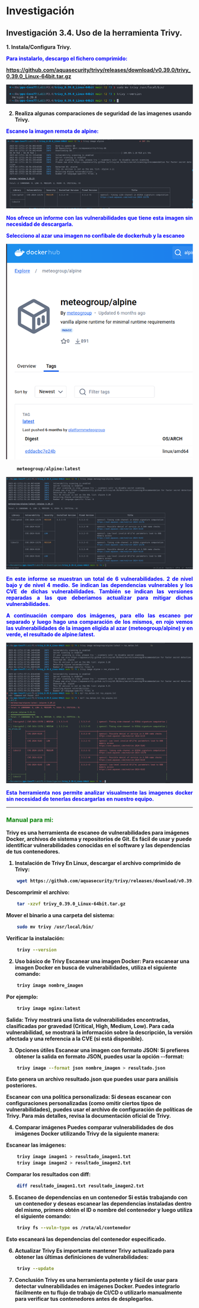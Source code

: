 # Investigación

## Investigación 3.4. Uso de la herramienta Trivy.

<b>
1. Instala/Configura Trivy.
<p style="color:blue; text-align:justify;"><b>Para instalarlo, descargo el fichero comprimido:

https://github.com/aquasecurity/trivy/releases/download/v0.39.0/trivy_0.39.0_Linux-64bit.tar.gz


![P3.4](capturas/1.png)

2. Realiza algunas comparaciones de seguridad de las imagenes usando Trivy.

<p style="color:blue; text-align:justify;"><b>Escaneo la imagen remota de alpine:

![P3.4](capturas/2.png)

<p style="color:blue; text-align:justify;"><b>Nos ofrece un informe con las vulnerabilidades que tiene esta imagen sin necesidad de descargarla.

<p style="color:blue; text-align:justify;"><b>Selecciono al azar una imagen no confibale de dockerhub y la escaneo

![P3.4](capturas/3_1.png)

```bash
    meteogroup/alpine:latest
```
![P3.4](capturas/4.png)

<p style="color:blue; text-align:justify;"><b>En este informe se muestran un total de 6 vulnerabilidades. 2 de nivel bajo y de nivel 4 medio. Se indican las dependencias vulnerables y los CVE de dichas vulnerabilidades. También se indican las versiones reparadas a las que deberiamos actualizar para mitigar dichas vulnerabilidades.

<p style="color:blue; text-align:justify;"><b>A continuación comparo dos imágenes, para ello las escaneo por separado y luego hago una comparación de los mismos, en rojo vemos las vulnerabilidades de la imagen eligida al azar (meteogroup/alpine) y en verde, el resultado de alpine:latest.

![P3.4](capturas/5.png)

<p style="color:blue; text-align:justify;"><b>Esta herramienta nos permite analizar visualmente las imagenes docker sin necesidad de tenerlas descargarlas en nuestro equipo.

_______________

### <p style="color:green; text-align:justify;"><b>Manual para mi:

Trivy es una herramienta de escaneo de vulnerabilidades para imágenes Docker, archivos de sistema y repositorios de Git. Es fácil de usar y puede identificar vulnerabilidades conocidas en el software y las dependencias de tus contenedores.

1. Instalación de Trivy
En Linux, descargar el archivo comprimido de Trivy:

```bash
    wget https://github.com/aquasecurity/trivy/releases/download/v0.39.0/trivy_0.39.0_Linux-64bit.tar.gz
```
Descomprimir el archivo:

```bash
    tar -xzvf trivy_0.39.0_Linux-64bit.tar.gz
```

Mover el binario a una carpeta del sistema:

```bash
    sudo mv trivy /usr/local/bin/
```
Verificar la instalación:

```bash
    trivy --version
```

2. Uso básico de Trivy
Escanear una imagen Docker:
    Para escanear una imagen Docker en busca de vulnerabilidades, utiliza el siguiente comando:

```bash
    trivy image nombre_imagen
```

Por ejemplo:

```bash
    trivy image nginx:latest
```

Salida:
Trivy mostrará una lista de vulnerabilidades encontradas, clasificadas por gravedad (Critical, High, Medium, Low). Para cada vulnerabilidad, se mostrará la información sobre la descripción, la versión afectada y una referencia a la CVE (si está disponible).

3. Opciones útiles
Escanear una imagen con formato JSON:
Si prefieres obtener la salida en formato JSON, puedes usar la opción --format:

```bash
    trivy image --format json nombre_imagen > resultado.json
```

Esto genera un archivo resultado.json que puedes usar para análisis posteriores.

Escanear con una política personalizada:
Si deseas escanear con configuraciones personalizadas (como omitir ciertos tipos de vulnerabilidades), puedes usar el archivo de configuración de políticas de Trivy. Para más detalles, revisa la documentación oficial de Trivy.

4. Comparar imágenes
Puedes comparar vulnerabilidades de dos imágenes Docker utilizando Trivy de la siguiente manera:

Escanear las imágenes:

```bash
    trivy image imagen1 > resultado_imagen1.txt
    trivy image imagen2 > resultado_imagen2.txt
```
Comparar los resultados con diff:

```bash
    diff resultado_imagen1.txt resultado_imagen2.txt
```

5. Escaneo de dependencias en un contenedor
Si estás trabajando con un contenedor y deseas escanear las dependencias instaladas dentro del mismo, primero obtén el ID o nombre del contenedor y luego utiliza el siguiente comando:

```bash
    trivy fs --vuln-type os /ruta/al/contenedor
```

Esto escaneará las dependencias del contenedor especificado.

6. Actualizar Trivy
Es importante mantener Trivy actualizado para obtener las últimas definiciones de vulnerabilidades:

```bash
    trivy --update
```

7. Conclusión
Trivy es una herramienta potente y fácil de usar para detectar vulnerabilidades en imágenes Docker. Puedes integrarlo fácilmente en tu flujo de trabajo de CI/CD o utilizarlo manualmente para verificar tus contenedores antes de desplegarlos.